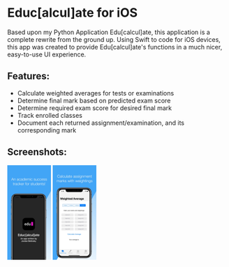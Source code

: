# Educ[alcul]ate for iOS
Based upon my Python Application Edu[calcul]ate, this application is a complete rewrite from the ground up. Using Swift to code for iOS devices, this app was created to provide Edu[calcul]ate's functions in a much nicer, easy-to-use UI experience.

## Features:
- Calculate weighted averages for tests or examinations
- Determine final mark based on predicted exam score
- Determine required exam score for desired final mark
- Track enrolled classes
- Document each returned assignment/examination, and its corresponding mark

## Screenshots:
<p float="left">
  <img src="https://github.com/jordanbelinsky/educalculate-ios/blob/master/screenshots/1.jpg" width="100" />
  <img src="https://github.com/jordanbelinsky/educalculate-ios/blob/master/screenshots/2.jpg" width="100" /> 
</p>
